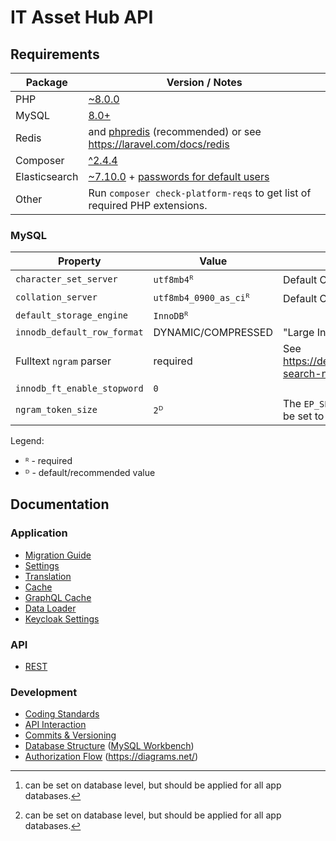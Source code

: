 # IT Asset Hub API

## Requirements

| Package       | Version / Notes                                                                                                                                         |
|---------------|---------------------------------------------------------------------------------------------------------------------------------------------------------|
| PHP           | [~8.0.0](https://php.net/)                                                                                                                              |
| MySQL         | [8.0+](https://www.mysql.com/)                                                                                                                          |
| Redis         | and [phpredis](https://github.com/phpredis/phpredis) (recommended) or see https://laravel.com/docs/redis                                                |
| Composer      | [^2.4.4](https://getcomposer.org/)                                                                                                                      |
| Elasticsearch | [~7.10.0](https://www.elastic.co/) + [passwords for default users](https://www.elastic.co/guide/en/elasticsearch/reference/current/built-in-users.html) |
| Other         | Run `composer check-platform-reqs` to get list of required PHP extensions.                                                                              |

### MySQL

| Property                    | Value                 | Description                                                             |
|-----------------------------|-----------------------|-------------------------------------------------------------------------|
| `character_set_server`      | `utf8mb4`ᴿ            | Default Charset[^1]                                                     |
| `collation_server`          | `utf8mb4_0900_as_ci`ᴿ | Default Collation[^1]                                                   |
| `default_storage_engine`    | `InnoDB`ᴿ             |                                                                         |
| `innodb_default_row_format` | DYNAMIC/COMPRESSED    | "Large Index Key Prefix Support" required                               |
| Fulltext `ngram` parser     | required              | See https://dev.mysql.com/doc/refman/8.0/en/fulltext-search-ngram.html  |
| `innodb_ft_enable_stopword` | `0`                   |                                                                         |
| `ngram_token_size`          | `2`ᴰ                  | The `EP_SEARCH_FULLTEXT_NGRAM_TOKEN_SIZE` should be set to this value.  |

Legend:
* ᴿ - required
* ᴰ - default/recommended value

[^1]: can be set on database level, but should be applied for all app databases.


## Documentation

### Application

* [Migration Guide](./docs/Migration-Guide.md)
* [Settings](./docs/Application-Settings.md)
* [Translation](./docs/Application-Translation.md)
* [Cache](./docs/Application-Cache.md)
* [GraphQL Cache](./docs/Application-GraphQL-Cache.md)
* [Data Loader](docs/DataLoader)
* [Keycloak Settings](docs/Keycloak)

### API

* [REST](./docs/Api-REST.md)

### Development

* [Coding Standards](./docs/Coding-Standards.md)
* [API Interaction](./docs/API-Interaction.md)
* [Commits & Versioning](./docs/Commits-Versioning.md)
* [Database Structure](./docs/database.mwb) ([MySQL Workbench](https://www.mysql.com/products/workbench/))
* [Authorization Flow](./docs/AuthorizationFlow.drawio) (https://diagrams.net/)
